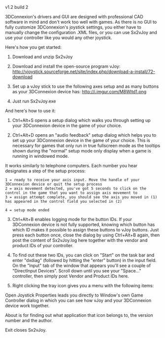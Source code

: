v1.2 build 2

3DConnexion's drivers and GUI are designed with professional CAD software in mind and don't work too well with games. As there is no GUI to fully customize 3DConnexion's joystick settings, you either have to manually change the configuration .XML files, or you can use Sx2vJoy and use your controller like you would any other joystick.

Here's how you get started:

1) Download and unzip Sx2vJoy

2) Download and install the open-source program vJoy:
http://vjoystick.sourceforge.net/site/index.php/download-a-install/72-download

3) Set up a vJoy stick to use the following axes setup and as many buttons as your 3DConnexion device has:
http://i.imgur.com/M8WItd1.png

4) Just run Sx2vJoy.exe








And here's how to use it:

1) Ctrl+Alt+S opens a setup dialog which walks you through setting up your 3DConnexion device in the game of your choice.

2) Ctrl+Alt+D opens an "audio feedback" setup dialog which helps you to set up your 3DConnexion device in the game of your choice. This is necessary for games that only run in true fullscreen mode as the tooltips shown during the "normal" setup mode only display when a game is running in windowed mode.

It works similarly to telephone computers. Each number you hear designates a step of the setup process:

	1 = ready to receive your axis input. Move the handle of your 3DConnexion device or quit the setup process
	2 = axis movement detected, you've got 5 seconds to click on the control in the game that you want to assign axis movement to
	3 = assign attempt complete, you should see the axis you moved in (1) has appeared in the control field you selected in (2)

	4 = setup mode ended


3) Ctrl+Alt+B enables logging mode for the button IDs. If your 3DConnexion device is not fully supported, knowing which button has which ID makes it possible to assign these buttons to vJoy buttons. Just press each button once, close the dialog by using Ctrl+Alt+B again, then post the content of Sx2vJoy.log here together with the vendor and product IDs of your controller.

4) To find out these two IDs, you can click on "Start" on the task bar and enter "dxdiag" (followed by hitting the "enter" button) in the input field. On the "Input" tab of the window that appears you'll see a couple of "DirectInput Devices". Scroll down until you see your "Space..." controller, then simply post Vendor and Product IDs here.

5) Right clicking the tray icon gives you a menu with the following items:

Open Joystick Properties leads you directly to Window's own Game Controller dialog in which you can see how vJoy and your 3DConnexion device work together.

About is for finding out what application that icon belongs to, the version number and the author.

Exit closes Sx2vJoy.
